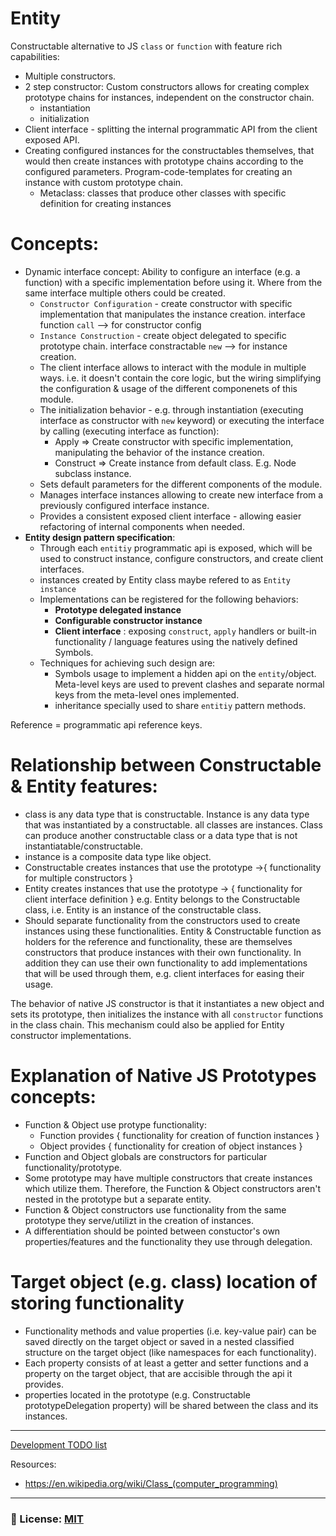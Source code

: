 # Entity
Constructable alternative to JS `class` or `function` with feature rich capabilities: 
- Multiple constructors. 
- 2 step constructor: Custom constructors allows for creating complex prototype chains for instances, independent on the constructor chain.
  - instantiation
  - initialization
- Client interface - splitting the internal programmatic API from the client exposed API. 
- Creating configured instances for the constructables themselves, that would then create instances with prototype chains according to the configured parameters. Program-code-templates for creating an instance with custom prototype chain.
    - Metaclass: classes that produce other classes with specific definition for creating instances

# Concepts:
- Dynamic interface concept: Ability to configure an interface (e.g. a function) with a specific implementation before using it. Where from the same interface multiple others could be created.
    - `Constructor Configuration` - create constructor with specific implementation that manipulates the instance creation.
        interface function `call` --> for constructor config
    - `Instance Construction` - create object delegated to specific prototype chain.
        interface constractable `new` --> for instance creation.
    - The client interface allows to interact with the module in multiple ways. i.e. it doesn't contain the core logic, but the wiring simplifying the configuration & usage of the different componenets of this module.
    - The initialization behavior - e.g. through instantiation (executing interface as constructor with `new` keyword) or executing the interface by calling (executing interface as function): 
        - Apply => Create constructor with specific implementation, manipulating the behavior of the instance creation.
        - Construct => Create instance from default class. E.g. Node subclass instance.
    - Sets default parameters for the different components of the module.
    - Manages interface instances allowing to create new interface from a previously configured interface instance.
    - Provides a consistent exposed client interface - allowing easier refactoring of internal components when needed.
- **Entity design pattern specification**: 
    - Through each `entitiy` programmatic api is exposed, which will be used to construct instance, configure constructors, and create client interfaces. 
    - instances created by Entity class maybe refered to as `Entity instance`
    - Implementations can be registered for the following behaviors: 
        - __Prototype delegated instance__
        - __Configurable constructor instance__
        - __Client interface__ : exposing `construct`, `apply` handlers or built-in functionality / language features using the natively defined Symbols.
    - Techniques for achieving such design are: 
        - Symbols usage to implement a hidden api on the `entity`/object. Meta-level keys are used to prevent clashes and separate  normal keys from the meta-level ones implemented.
        - inheritance specially used to share `entitiy` pattern methods.

Reference = programmatic api reference keys.

# Relationship between Constructable & Entity features: 
- class is any data type that is constructable. Instance is any data type that was instantiated by a constructable. all classes are instances. Class can produce another constructable class or a data type that is not instantiatable/constructable.
- instance is a composite data type like object.
- Constructable creates instances that use the prototype ->{ functionality for multiple constructors }
- Entity creates instances that use the prototype -> { functionality for client interface definition } e.g. Entity belongs to the Constructable class, i.e. Entity is an instance of the constructable class.
- Should separate functionality from the constructors used to create instances using these functionalities. Entity & Constructable function as holders for the reference and functionality, these are themselves constructors that produce instances with their own functionality. In addition they can use their own functionality to add implementations that will be used through them, e.g. client interfaces for easing their usage.

The behavior of native JS constructor is that it instantiates a new object and sets its prototype, then initializes the instance with all `constructor` functions in the class chain. This mechanism could also be applied for Entity constructor implementations.

# Explanation of Native JS Prototypes concepts: 
- Function & Object use protype functionality: 
    - Function provides { functionality for creation of function instances }
    - Object provides { functionality for creation of object instances }
- Function and Object globals are constructors for particular functionality/prototype.
- Some prototype may have multiple constructors that create instances which utilize them. Therefore, the Function & Object constructors aren't nested in the prototype but a separate entity.
- Function & Object constructors use functionality from the same prototype they serve/utilizt in the creation of instances.
- A differentiation should be pointed between constuctor's own properties/features and the functionality they use through delegation.

# Target object (e.g. class) location of storing functionality
- Functionality methods and value properties (i.e. key-value pair) can be saved directly on the target object or saved in a nested classified structure on the target object (like namespaces for each functionality). 
- Each property consists of at least a getter and setter functions and a property on the target object, that are accisible through the api it provides.
- properties located in the prototype (e.g. Constructable prototypeDelegation property) will be shared between the class and its instances.

___
[Development TODO list](/documentation/TODO.md)

Resources: 
- https://en.wikipedia.org/wiki/Class_(computer_programming)
___

### 🔑 License: [MIT](/.github/LICENSE)
